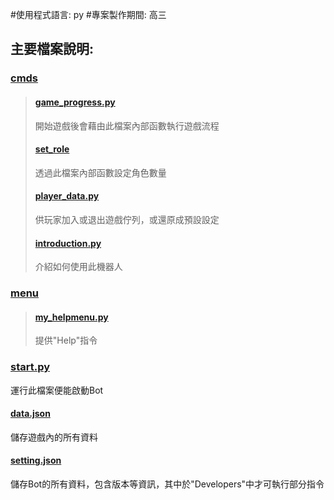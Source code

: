 #使用程式語言: py
#專案製作期間: 高三

## 主要檔案說明:
### [cmds](https://github.com/fortest-C/My_code/tree/main/The%20Werewolves%20of%20Miller's%20Hollow/version2(%E9%AB%98%E4%B8%89)/cmds)
>   #### [game_progress.py](https://github.com/fortest-C/My_code/blob/main/The%20Werewolves%20of%20Miller's%20Hollow/version2(%E9%AB%98%E4%B8%89)/cmds/game_progress.py)
>   開始遊戲後會藉由此檔案內部函數執行遊戲流程
>   #### [set_role](https://github.com/fortest-C/My_code/blob/main/The%20Werewolves%20of%20Miller's%20Hollow/version2(%E9%AB%98%E4%B8%89)/cmds/set_role.py)
>   透過此檔案內部函數設定角色數量
>   #### [player_data.py](https://github.com/fortest-C/My_code/blob/main/The%20Werewolves%20of%20Miller's%20Hollow/version2(%E9%AB%98%E4%B8%89)/cmds/player_data.py)
>   供玩家加入或退出遊戲佇列，或還原成預設設定
>   #### [introduction.py](https://github.com/fortest-C/My_code/blob/main/The%20Werewolves%20of%20Miller's%20Hollow/version2(%E9%AB%98%E4%B8%89)/cmds/introduction.py)
>   介紹如何使用此機器人
### [menu](https://github.com/fortest-C/My_code/tree/main/The%20Werewolves%20of%20Miller's%20Hollow/version2(%E9%AB%98%E4%B8%89)/menu)
>   #### [my_helpmenu.py](https://github.com/fortest-C/My_code/blob/main/The%20Werewolves%20of%20Miller's%20Hollow/version2(%E9%AB%98%E4%B8%89)/menu/my_helpmenu.py)
>   提供"Help"指令
### [start.py](https://github.com/fortest-C/My_code/blob/main/The%20Werewolves%20of%20Miller's%20Hollow/version2(%E9%AB%98%E4%B8%89)/start.py)
運行此檔案便能啟動Bot
#### [data.json](https://github.com/fortest-C/My_code/blob/main/The%20Werewolves%20of%20Miller's%20Hollow/version2(%E9%AB%98%E4%B8%89)/data.json)
儲存遊戲內的所有資料
#### [setting.json](https://github.com/fortest-C/My_code/blob/main/The%20Werewolves%20of%20Miller's%20Hollow/version2(%E9%AB%98%E4%B8%89)/setting.json)
儲存Bot的所有資料，包含版本等資訊，其中於"Developers"中才可執行部分指令
